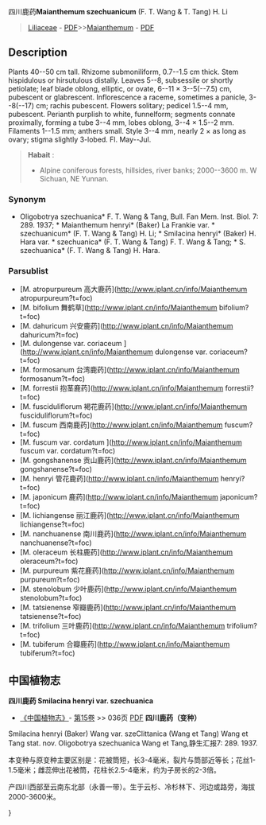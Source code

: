 四川鹿药**Maianthemum szechuanicum** (F. T. Wang & T. Tang) H. Li

> [Liliaceae](http://www.iplant.cn/info/Liliaceae?t=foc) - [PDF](http://www.iplant.cn/foc/pdf/Liliaceae.pdf)>>[Maianthemum](http://www.iplant.cn/info/Maianthemum?t=foc) - [PDF](http://www.iplant.cn/foc/pdf/Maianthemum.pdf)

## Description

Plants 40--50 cm tall. Rhizome submoniliform, 0.7--1.5 cm thick. Stem hispidulous or hirsutulous distally. Leaves 5--8, subsessile or shortly petiolate; leaf blade oblong, elliptic, or ovate, 6--11 × 3--5(--7.5) cm, pubescent or glabrescent. Inflorescence a raceme, sometimes a panicle, 3--8(--17) cm; rachis pubescent. Flowers solitary; pedicel 1.5--4 mm, pubescent. Perianth purplish to white, funnelform; segments connate proximally, forming a tube 3--4 mm, lobes oblong, 3--4 × 1.5--2 mm. Filaments 1--1.5 mm; anthers small. Style 3--4 mm, nearly 2 × as long as ovary; stigma slightly 3-lobed. Fl. May--Jul.


> **Habait** : 
>* Alpine coniferous forests, hillsides, river banks; 2000--3600 m. W Sichuan, NE Yunnan.

### Synonym
* Oligobotrya szechuanica* F. T. Wang & Tang, Bull. Fan Mem. Inst. Biol. 7: 289. 1937; * Maianthemum henryi* (Baker) La Frankie var. * szechuanicum* (F. T. Wang & Tang) H. Li; * Smilacina henryi* (Baker) H. Hara var. * szechuanica* (F. T. Wang & Tang) F. T. Wang & Tang; * S. szechuanica* (F. T. Wang & Tang) H. Hara.



### Parsublist

* [M.  atropurpureum  高大鹿药](http://www.iplant.cn/info/Maianthemum atropurpureum?t=foc)
* [M.  bifolium  舞鹤草](http://www.iplant.cn/info/Maianthemum bifolium?t=foc)
* [M.  dahuricum  兴安鹿药](http://www.iplant.cn/info/Maianthemum dahuricum?t=foc)
* [M.  dulongense var. coriaceum  ](http://www.iplant.cn/info/Maianthemum dulongense var. coriaceum?t=foc)
* [M.  formosanum  台湾鹿药](http://www.iplant.cn/info/Maianthemum formosanum?t=foc)
* [M.  forrestii  抱茎鹿药](http://www.iplant.cn/info/Maianthemum forrestii?t=foc)
* [M.  fusciduliflorum  褐花鹿药](http://www.iplant.cn/info/Maianthemum fusciduliflorum?t=foc)
* [M.  fuscum  西南鹿药](http://www.iplant.cn/info/Maianthemum fuscum?t=foc)
* [M.  fuscum var. cordatum  ](http://www.iplant.cn/info/Maianthemum fuscum var. cordatum?t=foc)
* [M.  gongshanense  贡山鹿药](http://www.iplant.cn/info/Maianthemum gongshanense?t=foc)
* [M.  henryi  管花鹿药](http://www.iplant.cn/info/Maianthemum henryi?t=foc)
* [M.  japonicum  鹿药](http://www.iplant.cn/info/Maianthemum japonicum?t=foc)
* [M.  lichiangense  丽江鹿药](http://www.iplant.cn/info/Maianthemum lichiangense?t=foc)
* [M.  nanchuanense  南川鹿药](http://www.iplant.cn/info/Maianthemum nanchuanense?t=foc)
* [M.  oleraceum  长柱鹿药](http://www.iplant.cn/info/Maianthemum oleraceum?t=foc)
* [M.  purpureum  紫花鹿药](http://www.iplant.cn/info/Maianthemum purpureum?t=foc)
* [M.  stenolobum  少叶鹿药](http://www.iplant.cn/info/Maianthemum stenolobum?t=foc)
* [M.  tatsienense  窄瓣鹿药](http://www.iplant.cn/info/Maianthemum tatsienense?t=foc)
* [M.  trifolium  三叶鹿药](http://www.iplant.cn/info/Maianthemum trifolium?t=foc)
* [M.  tubiferum  合瓣鹿药](http://www.iplant.cn/info/Maianthemum tubiferum?t=foc)

## 中国植物志



**四川鹿药 Smilacina henryi var. szechuanica**

* [《中国植物志》](http://www.iplant.cn/frps)- [第15卷](http://www.iplant.cn/frps/vol/15) >> 036页 [PDF](http://www.iplant.cn/frps/pdf/15/036.pdf)
**四川鹿药（变种）**

Smilacina henryi (Baker) Wang var. szeClittanica (Wang et Tang) Wang et Tang stat. nov. Oligobotrya szechuanica Wang et Tang,静生汇报7: 289. 1937.

本变种与原变种主要区别是：花被筒短，长3-4毫米，裂片与筒部近等长；花丝1-1.5毫米；雌蕊伸出花被筒，花柱长2.5-4毫米，约为子房长的2-3倍。

产四川西部至云南东北部（永善一带）。生于云杉、冷杉林下、河边或路旁，海拔2000-3600米。



}